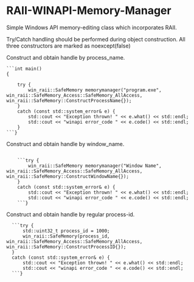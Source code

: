 # RAII-WINAPI-Memory-Manager
Simple Windows API memory-editing class which incorporates RAII. 


Try/Catch handling should be performed during object construction. All three constructors are marked as noexcept(false)


Construct and obtain handle by process_name.
```
```int main()
{

	try {
		win_raii::SafeMemory memorymanager("program.exe", win_raii::SafeMemory_Access::SafeMemory_AllAccess, win_raii::SafeMemory::ConstructProcessName{});
	}
	catch (const std::system_error& e) {
		std::cout << "Exception thrown! " << e.what() << std::endl;
		std::cout << "winapi error_code " << e.code() << std::endl;
	} 
```}
```

Construct and obtain handle by window_name.

```

	```try {
		win_raii::SafeMemory memorymanager("Window Name", win_raii::SafeMemory_Access::SafeMemory_AllAccess, win_raii::SafeMemory::ConstructWindowName{});
	}
	catch (const std::system_error& e) {
		std::cout << "Exception thrown! " << e.what() << std::endl;
		std::cout << "winapi error_code " << e.code() << std::endl;
	```} 
  ```
  
  Construct and obtain handle by regular process-id.
  
  ```
	```try {
		std::uint32_t process_id = 1000;
		win_raii::SafeMemory(process_id, win_raii::SafeMemory_Access::SafeMemory_AllAccess, win_raii::SafeMemory::ConstructProcessID{});
	}
	catch (const std::system_error& e) {
		std::cout << "Exception thrown! " << e.what() << std::endl;
		std::cout << "winapi error_code " << e.code() << std::endl;
	```}
  ```
